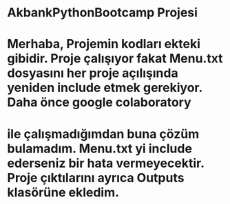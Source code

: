 # AkbankPythonBootcamp Projesi
# Merhaba, Projemin kodları ekteki gibidir. Proje çalışıyor fakat Menu.txt dosyasını her proje açılışında yeniden include etmek gerekiyor. Daha önce google colaboratory 
# ile çalışmadığımdan buna çözüm bulamadım. Menu.txt yi include ederseniz bir hata vermeyecektir. Proje çıktılarını ayrıca Outputs klasörüne ekledim. 


